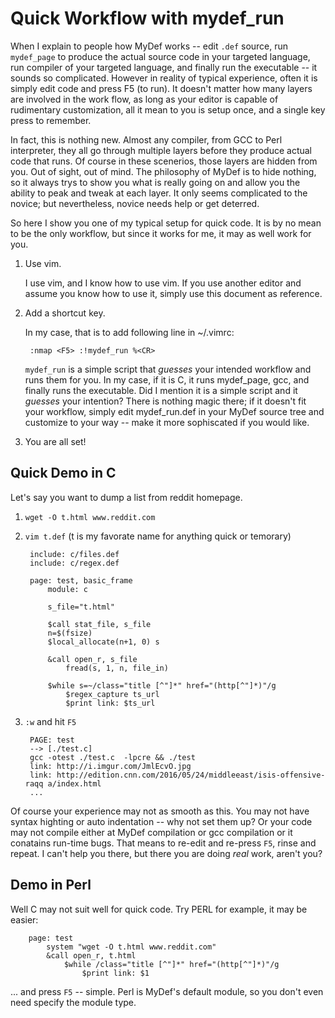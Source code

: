# Quick Workflow with mydef_run

When I explain to people how MyDef works -- edit `.def` source, run `mydef_page` to produce the actual source code in your targeted language, run compiler of your targeted language, and finally run the executable -- it sounds so complicated. However in reality of typical experience, often it is simply edit code and press F5 (to run). It doesn't matter how many layers are involved in the work flow, as long as your editor is capable of rudimentary customization, all it mean to you is setup once, and a single key press to remember.

In fact, this is nothing new. Almost any compiler, from GCC to Perl interpreter, they all go through multiple layers before they produce actual code that runs. Of course in these scenerios, those layers are hidden from you. Out of sight, out of mind. The philosophy of MyDef is to hide nothing, so it always trys to show you what is really going on and allow you the ability to peak and tweak at each layer. It only seems complicated to the novice; but nevertheless, novice needs help or get deterred.

So here I show you one of my typical setup for quick code. It is by no mean to be the only workflow, but since it works for me, it may as well work for you.

1. Use vim. 

   I use vim, and I know how to use vim. If you use another editor and assume you know how to use it, simply use this document as reference.

2. Add a shortcut key.

   In my case, that is to add following line in ~/.vimrc:

        :nmap <F5> :!mydef_run %<CR>

    `mydef_run` is a simple script that *guesses* your intended workflow and runs them for you. In my case, if it is C, it runs mydef_page, gcc, and finally runs the executable. Did I mention it is a simple script and it *guesses* your intention? There is nothing magic there; if it doesn't fit your workflow, simply edit mydef_run.def in your MyDef source tree and customize to your way -- make it more sophiscated if you would like.

3. You are all set!

## Quick Demo in C

Let's say you want to dump a list from reddit homepage.

1. `wget -O t.html www.reddit.com`

2. `vim t.def` (t is my favorate name for anything quick or temorary)

        include: c/files.def
        include: c/regex.def

        page: test, basic_frame
            module: c

            s_file="t.html"

            $call stat_file, s_file
            n=$(fsize)
            $local_allocate(n+1, 0) s

            &call open_r, s_file
                fread(s, 1, n, file_in)

            $while s=~/class="title [^"]*" href="(http[^"]*)"/g
                $regex_capture ts_url
                $print link: $ts_url

3. `:w` and hit `F5`

        PAGE: test
        --> [./test.c]
        gcc -otest ./test.c  -lpcre && ./test
        link: http://i.imgur.com/JmlEcvO.jpg
        link: http://edition.cnn.com/2016/05/24/middleeast/isis-offensive-raqq a/index.html
        ...

Of course your experience may not as smooth as this. You may not have syntax highting or auto indentation -- why not set them up? Or your code may not compile either at MyDef compilation or gcc compilation or it conatains run-time bugs. That means to re-edit and re-press `F5`, rinse and repeat. I can't help you there, but there you are doing *real* work, aren't you?

## Demo in Perl
Well C may not suit well for quick code. Try PERL for example, it may be easier:

        page: test
            system "wget -O t.html www.reddit.com"
            &call open_r, t.html
                $while /class="title [^"]*" href="(http[^"]*)"/g
                    $print link: $1

... and press `F5` -- simple. Perl is MyDef's default module, so you don't even need specify the module type.
